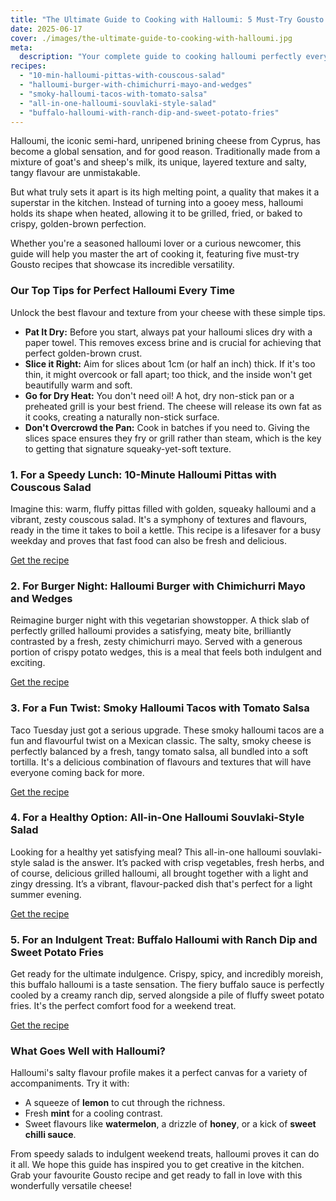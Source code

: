 ```yaml
---
title: "The Ultimate Guide to Cooking with Halloumi: 5 Must-Try Gousto Recipes"
date: 2025-06-17
cover: ./images/the-ultimate-guide-to-cooking-with-halloumi.jpg
meta:
  description: "Your complete guide to cooking halloumi perfectly every time. Discover top tips, serving suggestions, and 5 must-try Gousto recipes, from burgers to tacos."
recipes:
  - "10-min-halloumi-pittas-with-couscous-salad"
  - "halloumi-burger-with-chimichurri-mayo-and-wedges"
  - "smoky-halloumi-tacos-with-tomato-salsa"
  - "all-in-one-halloumi-souvlaki-style-salad"
  - "buffalo-halloumi-with-ranch-dip-and-sweet-potato-fries"
---
```


Halloumi, the iconic semi-hard, unripened brining cheese from Cyprus, has become a global sensation, and for good reason. Traditionally made from a mixture of goat's and sheep's milk, its unique, layered texture and salty, tangy flavour are unmistakable.

But what truly sets it apart is its high melting point, a quality that makes it a superstar in the kitchen. Instead of turning into a gooey mess, halloumi holds its shape when heated, allowing it to be grilled, fried, or baked to crispy, golden-brown perfection.

Whether you're a seasoned halloumi lover or a curious newcomer, this guide will help you master the art of cooking it, featuring five must-try Gousto recipes that showcase its incredible versatility.

### Our Top Tips for Perfect Halloumi Every Time

Unlock the best flavour and texture from your cheese with these simple tips.

*   **Pat It Dry:** Before you start, always pat your halloumi slices dry with a paper towel. This removes excess brine and is crucial for achieving that perfect golden-brown crust.
*   **Slice it Right:** Aim for slices about 1cm (or half an inch) thick. If it's too thin, it might overcook or fall apart; too thick, and the inside won't get beautifully warm and soft.
*   **Go for Dry Heat:** You don't need oil! A hot, dry non-stick pan or a preheated grill is your best friend. The cheese will release its own fat as it cooks, creating a naturally non-stick surface.
*   **Don't Overcrowd the Pan:** Cook in batches if you need to. Giving the slices space ensures they fry or grill rather than steam, which is the key to getting that signature squeaky-yet-soft texture.

### 1. For a Speedy Lunch: 10-Minute Halloumi Pittas with Couscous Salad

Imagine this: warm, fluffy pittas filled with golden, squeaky halloumi and a vibrant, zesty couscous salad. It's a symphony of textures and flavours, ready in the time it takes to boil a kettle. This recipe is a lifesaver for a busy weekday and proves that fast food can also be fresh and delicious.

[Get the recipe](/recipes/10-min-halloumi-pittas-with-couscous-salad/)

### 2. For Burger Night: Halloumi Burger with Chimichurri Mayo and Wedges

Reimagine burger night with this vegetarian showstopper. A thick slab of perfectly grilled halloumi provides a satisfying, meaty bite, brilliantly contrasted by a fresh, zesty chimichurri mayo. Served with a generous portion of crispy potato wedges, this is a meal that feels both indulgent and exciting.

[Get the recipe](/recipes/halloumi-burger-with-chimichurri-mayo-and-wedges/)

### 3. For a Fun Twist: Smoky Halloumi Tacos with Tomato Salsa

Taco Tuesday just got a serious upgrade. These smoky halloumi tacos are a fun and flavourful twist on a Mexican classic. The salty, smoky cheese is perfectly balanced by a fresh, tangy tomato salsa, all bundled into a soft tortilla. It's a delicious combination of flavours and textures that will have everyone coming back for more.

[Get the recipe](/recipes/smoky-halloumi-tacos-with-tomato-salsa/)

### 4. For a Healthy Option: All-in-One Halloumi Souvlaki-Style Salad

Looking for a healthy yet satisfying meal? This all-in-one halloumi souvlaki-style salad is the answer. It’s packed with crisp vegetables, fresh herbs, and of course, delicious grilled halloumi, all brought together with a light and zingy dressing. It’s a vibrant, flavour-packed dish that's perfect for a light summer evening.

[Get the recipe](/recipes/all-in-one-halloumi-souvlaki-style-salad/)

### 5. For an Indulgent Treat: Buffalo Halloumi with Ranch Dip and Sweet Potato Fries

Get ready for the ultimate indulgence. Crispy, spicy, and incredibly moreish, this buffalo halloumi is a taste sensation. The fiery buffalo sauce is perfectly cooled by a creamy ranch dip, served alongside a pile of fluffy sweet potato fries. It's the perfect comfort food for a weekend treat.

[Get the recipe](/recipes/buffalo-halloumi-with-ranch-dip-and-sweet-potato-fries/)

### What Goes Well with Halloumi?

Halloumi's salty flavour profile makes it a perfect canvas for a variety of accompaniments. Try it with:
*   A squeeze of **lemon** to cut through the richness.
*   Fresh **mint** for a cooling contrast.
*   Sweet flavours like **watermelon**, a drizzle of **honey**, or a kick of **sweet chilli sauce**.

From speedy salads to indulgent weekend treats, halloumi proves it can do it all. We hope this guide has inspired you to get creative in the kitchen. Grab your favourite Gousto recipe and get ready to fall in love with this wonderfully versatile cheese!
